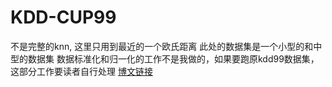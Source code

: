 # KDD-CUP99
  不是完整的knn, 这里只用到最近的一个欧氏距离
  此处的数据集是一个小型的和中型的数据集
  数据标准化和归一化的工作不是我做的，如果要跑原kdd99数据集，这部分工作要读者自行处理
 [博文链接](https://gongyanc.com/2017/04/kdd-cup99-wang-luo-ru-qin-jian-ce-shu-ju-ji-di-chu-li-yu-yan-jiu/)
